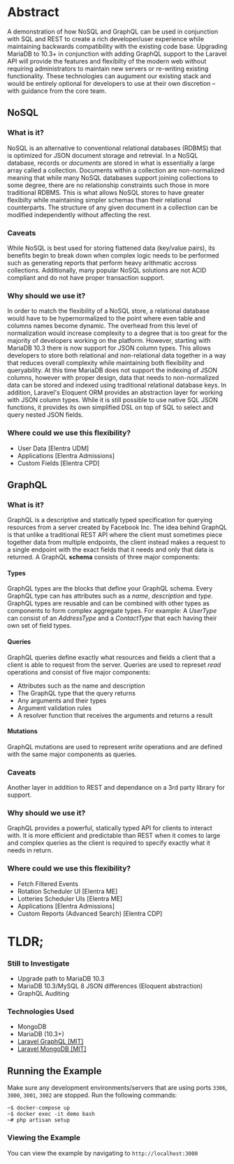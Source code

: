 # Abstract
A demonstration of how NoSQL and GraphQL can be used in conjunction with SQL and REST to create a rich developer/user experience while maintaining backwards compatibility with the existing code base. Upgrading MariaDB to 10.3+ in conjunction with adding GraphQL support to the Laravel API will provide the features and flexibilty of the modern web without requiring administrators to maintain new servers or re-writing existing functionality. These technologies can augument our existing stack and would be entirely optional for developers to use at their own discretion – with guidance from the core team. 

## NoSQL 
### What is it?
NoSQL is an alternative to conventional relational databases (RDBMS) that is optimized for JSON document storage and retrevial. In a NoSQL database, records or *documents* are stored in what is essentially a large array called a collection. Documents within a collection are non-normalized meaning that while many NoSQL databases support joining collections to some degree, there are no relationship constraints such those in more traditional RDBMS. This is what allows NoSQL stores to have greater flexibilty while maintaining simpler schemas than their relational counterparts. The structure of any given document in a collection can be modified independently without affecting the rest. 

### Caveats
While NoSQL is best used for storing flattened data (key/value pairs), its benefits begin to break down when complex logic needs to be performed such as generating reports that perform heavy arithmatic accross collections. Additionally, many popular NoSQL solutions are not ACID compliant and do not have proper transaction support. 

### Why should we use it?
In order to match the flexibility of a NoSQL store, a relational database would have to be hypernormalized to the point where even table and columns names become dynamic. The overhead from this level of normalization would increase complexity to a degree that is too great for the majority of developers working on the platform. However, starting with MariaDB 10.3 there is now support for JSON column types. This allows developers to store both relational and non-relational data together in a way that reduces overall complexity while maintaining both flexibility and queryability. At this time MariaDB does not support the indexing of JSON columns, however with proper design, data that needs to non-normalized data can be stored and indexed using traditional relational database keys. In addition, Laravel's Eloquent ORM provides an abstraction layer for working with JSON column types. While it is still possible to use native SQL JSON functions, it provides its own simplified DSL on top of SQL to select and query nested JSON fields.

### Where could we use this flexibility?
- User Data [Elentra UDM]
- Applications [Elentra Admissions]
- Custom Fields [Elentra CPD]


## GraphQL
### What is it?
GraphQL is a descriptive and statically typed specification for querying resources from a server created by Facebook Inc. The idea behind GraphQL is that unlike a traditional REST API where the client must sometimes piece together data from multiple endpoints, the client instead makes a request to a single endpoint with the exact fields that it needs and only that data is returned. A GraphQL __schema__  consists of three major components: 

#### Types
GraphQL types are the blocks that define your GraphQL schema. Every GraphQL type can has attributes such as a *name*, *description* and *type*. GraphQL types are reusable and can be combined with other types as components to form complex aggregate types. For example:  A *UserType* can consist of an *AddressType* and a *ContactType* that each having their own set of field types. 

#### Queries
GraphQL queries define exactly what resources and fields a client that a client is able to request from the server. Queries are used to represet *read* operations and consist of five major components:
- Attributes such as the name and description
- The GraphQL type that the query returns
- Any arguments and their types
- Argument validation rules
- A resolver function that receives the arguments and returns a result

#### Mutations
GraphQL mutations are used to represent *write* operations and are defined with the same major components as queries.

### Caveats
Another layer in addition to REST and dependance on a 3rd party library for support.

### Why should we use it?
GraphQL provides a powerful, statically typed API for clients to interact with. It is more efficient and predictable than REST when it comes to large and complex queries as the client is required to specify exactly what it needs in return.     


### Where could we use this flexibility?
- Fetch Filtered Events
- Rotation Scheduler UI [Elentra ME]
- Lotteries Scheduler UIs [Elentra ME]
- Applications [Elentra Admissions]
- Custom Reports (Advanced Search) [Elentra CDP]

# TLDR; 


### Still to Investigate
- Upgrade path to MariaDB 10.3
- MariaDB 10.3/MySQL 8 JSON differences (Eloquent abstraction)
- GraphQL Auditing

### Technologies Used
- MongoDB
- MariaDB (10.3+)
- <a href="https://github.com/rebing/graphql-laravel">Laravel GraphQL [MIT]</a>
- <a href="laravel mongo db">Laravel MongoDB [MIT]</a>


## Running the Example
Make sure any development environments/servers that are using ports `3306`, `3000`, `3001`, `3002` are stopped. 
Run the following commands: 

`~$ docker-compose up`
<br>
`~$ docker exec -it demo bash`
<br>
`~# php artisan setup`

### Viewing the Example
You can view the example by navigating to `http://localhost:3000`
